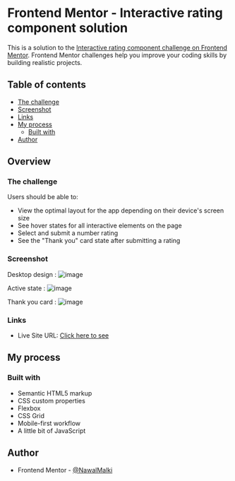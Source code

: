 # Frontend Mentor - Interactive rating component solution

This is a solution to the [Interactive rating component challenge on Frontend Mentor](https://www.frontendmentor.io/challenges/interactive-rating-component-koxpeBUmI). Frontend Mentor challenges help you improve your coding skills by building realistic projects. 

## Table of contents


  - [The challenge](#the-challenge)
  - [Screenshot](#screenshot)
  - [Links](#links)
- [My process](#my-process)
  - [Built with](#built-with)
- [Author](#author)


## Overview

### The challenge

Users should be able to:

- View the optimal layout for the app depending on their device's screen size
- See hover states for all interactive elements on the page
- Select and submit a number rating
- See the "Thank you" card state after submitting a rating

### Screenshot


Desktop design :
![image](https://github.com/NawalMalki/Challenge3/assets/114352448/1ba55c88-9195-40d9-a05b-ef091c685d51)

Active state : 
![image](https://github.com/NawalMalki/Challenge3/assets/114352448/6e0f647e-d522-4627-9240-b0b19677d7e7)

Thank you card : 
![image](https://github.com/NawalMalki/Challenge3/assets/114352448/78a25e1f-0fb3-4fcd-93dd-ef8d8b0e31b7)



### Links

- Live Site URL: <a href="https://challenge3-drab.vercel.app/?vercelToolbarCode=eKO758RlNIvE0_K">Click here to see </a>

## My process

### Built with

- Semantic HTML5 markup
- CSS custom properties
- Flexbox
- CSS Grid
- Mobile-first workflow
- A little bit of JavaScript



## Author


- Frontend Mentor - [@NawalMalki](https://www.frontendmentor.io/profile/NawalMalki)




